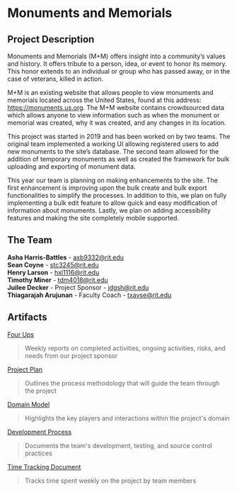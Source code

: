 # Monuments and Memorials 

## Project Description  
Monuments and Memorials (M+M) offers insight into a community’s values and history. It offers tribute to a person, idea, or event to honor its memory. This honor extends to an individual or group who has passed away, or in the case of veterans, killed in action. 
  
M+M is an existing website that allows people to view monuments and memorials located across the United States, found at this address: https://monuments.us.org. The M+M website contains crowdsourced data which allows anyone to view information such as when the monument or memorial was created, why it was created, and any changes in its location.  
  
This project was started in 2019 and has been worked on by two teams. The original team implemented a working UI allowing registered users to add new monuments to the site’s database. The second team allowed for the addition of temporary monuments as well as created the framework for bulk uploading and exporting of monument data. 
  
This year our team is planning on making enhancements to the site. The first enhancement is improving upon the bulk create and bulk export functionalities to simplify the processes. In addition to this, we plan on fully implementing a bulk edit feature to allow quick and easy modification of information about monuments. Lastly, we plan on adding accessibility features and making the site completely mobile supported.  
  



## The Team

**Asha Harris-Battles** - [axb9332@rit.edu](mailto:axb9332@rit.edu)  
**Sean Coyne** - [stc3245@rit.edu](mailto:stc3245@rit.edu)  
**Henry Larson** - [hxl1116@rit.edu](mailto:hxl1116@rit.edu)  
**Timothy Miner** - [tdm4018@rit.edu](mailto:tdm4018@rit.edu)  
**Juilee Decker** - Project Sponsor - [jdgsh@rit.edu](mailto:jdgsh@rit.edu)  
**Thiagarajah Arujunan** - Faculty Coach - [txavse@rit.edu](mailto:txavse@rit.edu)  

## Artifacts  

[Four Ups](https://drive.google.com/drive/u/0/folders/1Sj91SY_0iRdQe53psYC91cC4u3GUfLzX)  
> Weekly reports on completed activities, ongoing activities, risks, and needs from our project sponsor  

[Project Plan](https://drive.google.com/drive/u/0/folders/1PN6OfD8-Ev1F1Gj0LXBuP7F1F_qn3m1G) 
> Outlines the process methodology that will guide the team through the project  

[Domain Model](https://drive.google.com/drive/u/0/folders/1tBrH-Ukqzxo8tmMryqi4Fv1o7W6PDz3y)  
> Highlights the key players and interactions within the project's domain  

[Development Process](https://docs.google.com/document/d/12qovN_ixVBfh3acT8MY1_OcAh9v061_kVUnil8zK5AI/edit)  
> Documents the team's development, testing, and source control practices  

[Time Tracking Document](https://drive.google.com/drive/u/0/folders/1nMTjdnSO7JyEyW3uU1BIxUilTcM-b5gB)  
> Tracks time spent weekly on the project by team members  


